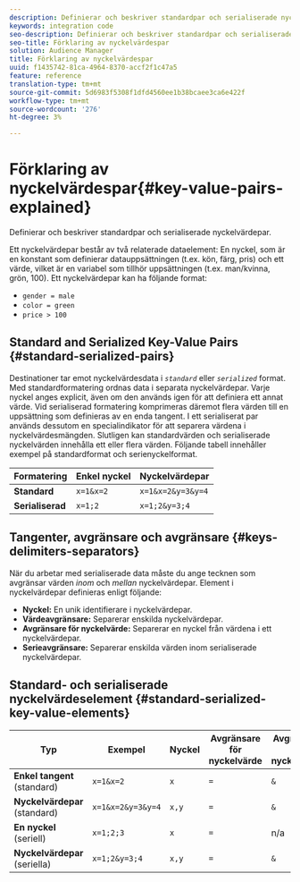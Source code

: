 ```yaml
---
description: Definierar och beskriver standardpar och serialiserade nyckelvärdepar.
keywords: integration code
seo-description: Definierar och beskriver standardpar och serialiserade nyckelvärdepar.
seo-title: Förklaring av nyckelvärdespar
solution: Audience Manager
title: Förklaring av nyckelvärdespar
uuid: f1435742-81ca-4964-8370-accf2f1c47a5
feature: reference
translation-type: tm+mt
source-git-commit: 5d6983f5308f1dfd4560ee1b38bcaee3ca6e422f
workflow-type: tm+mt
source-wordcount: '276'
ht-degree: 3%

---
```



# Förklaring av nyckelvärdespar{#key-value-pairs-explained}

Definierar och beskriver standardpar och serialiserade nyckelvärdepar.

<!-- 

c_key_value_explained.xml

 -->

Ett nyckelvärdepar består av två relaterade dataelement: En nyckel, som är en konstant som definierar datauppsättningen (t.ex. kön, färg, pris) och ett värde, vilket är en variabel som tillhör uppsättningen (t.ex. man/kvinna, grön, 100). Ett nyckelvärdepar kan ha följande format:

* `gender = male`
* `color = green`
* `price > 100`

## Standard and Serialized Key-Value Pairs {#standard-serialized-pairs}

Destinationer tar emot nyckelvärdesdata i *`standard`* eller *`serialized`* format. Med standardformatering ordnas data i separata nyckelvärdepar. Varje nyckel anges explicit, även om den används igen för att definiera ett annat värde. Vid serialiserad formatering komprimeras däremot flera värden till en uppsättning som definieras av en enda tangent. I ett serialiserat par används dessutom en specialindikator för att separera värdena i nyckelvärdesmängden. Slutligen kan standardvärden och serialiserade nyckelvärden innehålla ett eller flera värden. Följande tabell innehåller exempel på standardformat och serienyckelformat.

| Formatering | Enkel nyckel | Nyckelvärdepar |
|---|---|---|
| **Standard** | `x=1&x=2` | `x=1&x=2&y=3&y=4` |
| **Serialiserad** | `x=1;2` | `x=1;2&y=3;4` |



## Tangenter, avgränsare och avgränsare {#keys-delimiters-separators}

När du arbetar med serialiserade data måste du ange tecknen som avgränsar värden *inom* och *mellan* nyckelvärdepar. Element i nyckelvärdepar definieras enligt följande:

* **Nyckel:** En unik identifierare i nyckelvärdepar.
* **Värdeavgränsare:** Separerar enskilda nyckelvärdepar.
* **Avgränsare för nyckelvärde:** Separerar en nyckel från värdena i ett nyckelvärdepar.
* **Serieavgränsare:** Separerar enskilda värden inom serialiserade nyckelvärdepar.

## Standard- och serialiserade nyckelvärdeselement {#standard-serialized-key-value-elements}


| Typ | Exempel | Nyckel | Avgränsare för nyckelvärde | Avgränsare för nyckelvärde | Serieavgränsare |
---------|----------|---------|---------|----------|---------
| **Enkel tangent** (standard) | `x=1&x=2` | `x` | `=` | `&` | n/a |
| **Nyckelvärdepar** (standard) | `x=1&x=2&y=3&y=4` | `x,y` | `=` | `&` | n/a |
| **En nyckel** (seriell) | `x=1;2;3` | `x` | `=` | n/a | `;` |
| **Nyckelvärdepar** (seriella) | `x=1;2&y=3;4` | `x,y` | `=` | `&` | `;` |
